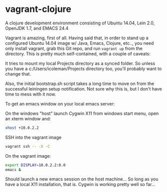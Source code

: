 vagrant-clojure
===============

A clojure development environment consisting of Ubuntu 14.04, Lein 2.0, OpenJDK 1.7, and EMACS 24.4

Vagrant is amazing, first of all. Having said that, in order to stand up a configured Ubuntu 14.04 image w/ Java, Emacs, Clojure, etc.., you need only install vagrant, grab this Git repo, and run `vagrant up` from the directory.  This is pretty much self-contained, with a couple of caveats:

It tries to mount my local Projects directory as a synced folder. So unless you have a c:/Users/icoleman/Projects directory too, you'll probably want to change that.

Also, the initial bootstrap.sh script takes a long time to move on from the successful leiningen setup notification. Not sure why this is, but I don't have time to mess with it now.

To get an emacs window on your local emacs server:

On the windows "host" launch Cygwin X11 from windows start menu, open an xterm window and: 
```bash
xhost +10.0.2.2
```

SSH into the vagrant image
```bash
vagrant ssh -- -X -C
```

On the vagrant image:

```bash
export DISPLAY=10.0.2.2:0.0
emacs &
```
Should launch a new emacs session on the host machine... So long as you have a local X11 installation, that is. Cygwin is working pretty well so far...
